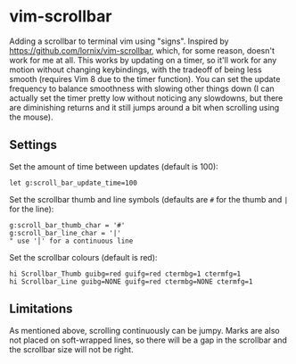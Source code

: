 # vim-scrollbar
Adding a scrollbar to terminal vim using "signs". Inspired by https://github.com/lornix/vim-scrollbar, which, for some reason, doesn't work for me at all. This works by updating on a timer, so it'll work for any motion without changing keybindings, with the tradeoff of being less smooth (requires Vim 8 due to the timer function). You can set the update frequency to balance smoothness with slowing other things down (I can actually set the timer pretty low without noticing any slowdowns, but there are diminishing returns and it still jumps around a bit when scrolling using the mouse). 

## Settings

Set the amount of time between updates (default is 100):

~~~vim
let g:scroll_bar_update_time=100
~~~

Set the scrollbar thumb and line symbols (defaults are `#` for the thumb and `|` for the line):

~~~vim
g:scroll_bar_thumb_char = '#'
g:scroll_bar_line_char = '|'
" use '│' for a continuous line
~~~

Set the scrollbar colours (default is red):

~~~vim
hi Scrollbar_Thumb guibg=red guifg=red ctermbg=1 ctermfg=1
hi Scrollbar_Line guibg=NONE guifg=red ctermbg=NONE ctermfg=1
~~~

## Limitations

As mentioned above, scrolling continuously can be jumpy. Marks are also not placed on soft-wrapped lines, so there will be a gap in the scrollbar and the scrollbar size will not be right. 


